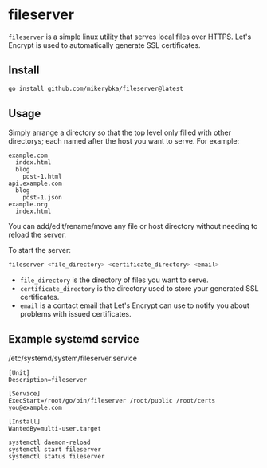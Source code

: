 # fileserver

`fileserver` is a simple linux utility that serves local files over HTTPS.
Let's Encrypt is used to automatically generate SSL certificates.

## Install

```bash
go install github.com/mikerybka/fileserver@latest
```

## Usage
Simply arrange a directory so that the top level only filled with other directorys; each named after the host you want to serve.
For example:

```
example.com
  index.html
  blog
    post-1.html
api.example.com
  blog
    post-1.json
example.org
  index.html
```

You can add/edit/rename/move any file or host directory without needing to reload the server.

To start the server:
```bash
fileserver <file_directory> <certificate_directory> <email>
```

- `file_directory` is the directory of files you want to serve.
- `certificate_directory` is the directory used to store your generated SSL certificates.
- `email` is a contact email that Let's Encrypt can use to notify you about problems with issued certificates.

## Example systemd service

/etc/systemd/system/fileserver.service
```
[Unit]
Description=fileserver

[Service]
ExecStart=/root/go/bin/fileserver /root/public /root/certs you@example.com

[Install]
WantedBy=multi-user.target
```

```
systemctl daemon-reload
systemctl start fileserver
systemctl status fileserver
```
